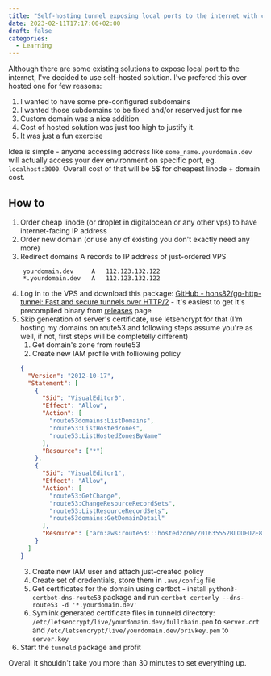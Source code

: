 ```yaml
---
title: "Self-hosting tunnel exposing local ports to the internet with custom domain"
date: 2023-02-11T17:17:00+02:00
draft: false
categories:
  - Learning
---
```


Although there are some existing solutions to expose local port to the internet, I've decided to use self-hosted solution. I've prefered this over hosted one for few reasons:

1. I wanted to have some pre-configured subdomains
2. I wanted those subdomains to be fixed and/or reserved just for me
3. Custom domain was a nice addition
4. Cost of hosted solution was just too high to justify it.
5. It was just a fun exercise

Idea is simple - anyone accessing address like `some_name.yourdomain.dev` will actually access your dev environment on specific port, eg. `localhost:3000`. Overall cost of that will be 5$ for cheapest linode + domain cost.

## How to

1. Order cheap linode (or droplet in digitalocean or any other vps) to have internet-facing IP address
2. Order new domain (or use any of existing you don't exactly need any more)
3. Redirect domains A records to IP address of just-ordered VPS

```
	yourdomain.dev     A   112.123.132.122
	*.yourdomain.dev   A   112.123.132.122
```

4. Log in to the VPS and download this package: [GitHub - hons82/go-http-tunnel: Fast and secure tunnels over HTTP/2](https://github.com/hons82/go-http-tunnel) - it's easiest to get it's precompiled binary from [releases](https://github.com/hons82/go-http-tunnel/releases) page
5. Skip generation of server's certificate, use letsencrypt for that (I'm hosting my domains on route53 and following steps assume you're as well, if not, first steps will be completelly different)
   1. Get domain's zone from route53
   2. Create new IAM profile with folliowing policy
   ```json
   {
     "Version": "2012-10-17",
     "Statement": [
       {
         "Sid": "VisualEditor0",
         "Effect": "Allow",
         "Action": [
           "route53domains:ListDomains",
           "route53:ListHostedZones",
           "route53:ListHostedZonesByName"
         ],
         "Resource": ["*"]
       },
       {
         "Sid": "VisualEditor1",
         "Effect": "Allow",
         "Action": [
           "route53:GetChange",
           "route53:ChangeResourceRecordSets",
           "route53:ListResourceRecordSets",
           "route53domains:GetDomainDetail"
         ],
         "Resource": ["arn:aws:route53:::hostedzone/Z01635552BLOUEU2E835A"]
       }
     ]
   }
   ```
   3. Create new IAM user and attach just-created policy
   4. Create set of credentials, store them in `.aws/config` file
   5. Get certificates for the domain using certbot - install `python3-certbot-dns-route53` package and run `certbot certonly --dns-route53 -d '*.yourdomain.dev'`
   6. Symlink generated certificate files in tunneld directory: `/etc/letsencrypt/live/yourdomain.dev/fullchain.pem` to `server.crt` and `/etc/letsencrypt/live/yourdomain.dev/privkey.pem` to `server.key`
6. Start the `tunneld` package and profit

Overall it shouldn't take you more than 30 minutes to set everything up.
